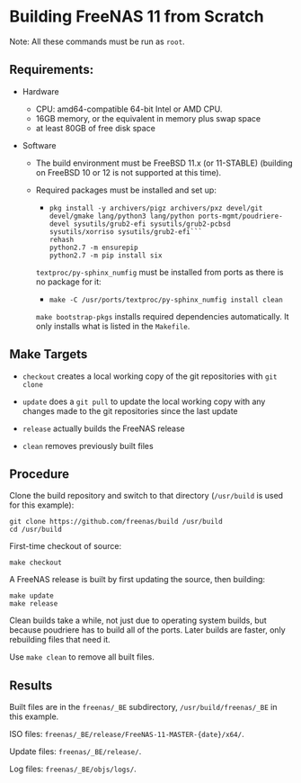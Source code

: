 # Building FreeNAS 11 from Scratch

Note: All these commands must be run as `root`.


## Requirements:

* Hardware

  * CPU: amd64-compatible 64-bit Intel or AMD CPU.
  * 16GB memory, or the equivalent in memory plus swap space
  * at least 80GB of free disk space


* Software

  * The build environment must be FreeBSD 11.x (or 11-STABLE)
    (building on FreeBSD 10 or 12 is not supported at this time).

  * Required packages must be installed and set up:

    * ```
      pkg install -y archivers/pigz archivers/pxz devel/git devel/gmake lang/python3 lang/python ports-mgmt/poudriere-devel sysutils/grub2-efi sysutils/grub2-pcbsd sysutils/xorriso sysutils/grub2-efi```
      rehash
      python2.7 -m ensurepip
      python2.7 -m pip install six
      ```

    ```textproc/py-sphinx_numfig``` must be installed from ports as there
    is no package for it:

    * ```make -C /usr/ports/textproc/py-sphinx_numfig install clean```

    ```make bootstrap-pkgs``` installs required dependencies automatically.
    It only installs what is listed in the ```Makefile```.


## Make Targets

* ```checkout``` creates a local working copy of the git repositories with
  ```git clone```

* ```update``` does a ```git pull``` to update the local working copy with
  any changes made to the git repositories since the last update

* ```release``` actually builds the FreeNAS release

* ```clean``` removes previously built files


## Procedure

Clone the build repository and switch to that directory
(```/usr/build``` is used for this example):

```
git clone https://github.com/freenas/build /usr/build
cd /usr/build
```


First-time checkout of source:

```
make checkout
```


A FreeNAS release is built by first updating the source, then building:

```
make update
make release
```

Clean builds take a while, not just due to operating system builds, but
because poudriere has to build all of the ports. Later builds are faster,
only rebuilding files that need it.

Use ```make clean``` to remove all built files.


## Results

Built files are in the ```freenas/_BE``` subdirectory,
```/usr/build/freenas/_BE``` in this example.

ISO files: ```freenas/_BE/release/FreeNAS-11-MASTER-{date}/x64/```.

Update files: ```freenas/_BE/release/```.

Log files: ```freenas/_BE/objs/logs/```.
